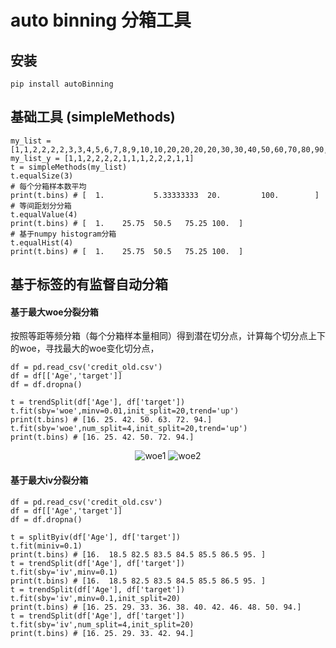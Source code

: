 # auto binning 分箱工具

## 安装

    pip install autoBinning

## 基础工具 (simpleMethods)

    my_list = [1,1,2,2,2,2,3,3,4,5,6,7,8,9,10,10,20,20,20,20,30,30,40,50,60,70,80,90,100]
    my_list_y = [1,1,2,2,2,2,1,1,1,2,2,2,1,1]
    t = simpleMethods(my_list)
    t.equalSize(3)
    # 每个分箱样本数平均
    print(t.bins) # [  1.           5.33333333  20.         100.        ]
    # 等间距划分分箱
    t.equalValue(4)
    print(t.bins) # [  1.    25.75  50.5   75.25 100.  ]
    # 基于numpy histogram分箱
    t.equalHist(4)
    print(t.bins) # [  1.    25.75  50.5   75.25 100.  ]

## 基于标签的有监督自动分箱

#### 基于最大woe分裂分箱

按照等距等频分箱（每个分箱样本量相同）得到潜在切分点，计算每个切分点上下的woe，寻找最大的woe变化切分点，

    df = pd.read_csv('credit_old.csv')
    df = df[['Age','target']]
    df = df.dropna()

    t = trendSplit(df['Age'], df['target'])
    t.fit(sby='woe',minv=0.01,init_split=20,trend='up')
    print(t.bins) # [16. 25. 42. 50. 63. 72. 94.]
    t.fit(sby='woe',num_split=4,init_split=20,trend='up')
    print(t.bins) # [16. 25. 42. 50. 72. 94.]

<p align="center">
  <img src="https://github.com/kaiwang0112006/autoBinning/blob/master/doc/woe1.JPG" alt="woe1"/>
  <img src="https://github.com/kaiwang0112006/autoBinning/blob/master/doc/woe2.JPG" alt="woe2"/>
</p>

#### 基于最大iv分裂分箱

    df = pd.read_csv('credit_old.csv')
    df = df[['Age','target']]
    df = df.dropna()

    t = splitByiv(df['Age'], df['target'])
    t.fit(miniv=0.1)
    print(t.bins) # [16.  18.5 82.5 83.5 84.5 85.5 86.5 95. ]
    t = trendSplit(df['Age'], df['target'])
    t.fit(sby='iv',minv=0.1)
    print(t.bins) # [16.  18.5 82.5 83.5 84.5 85.5 86.5 95. ]
    t = trendSplit(df['Age'], df['target'])
    t.fit(sby='iv',minv=0.1,init_split=20)
    print(t.bins) # [16. 25. 29. 33. 36. 38. 40. 42. 46. 48. 50. 94.]
    t = trendSplit(df['Age'], df['target'])
    t.fit(sby='iv',num_split=4,init_split=20)
    print(t.bins) # [16. 25. 29. 33. 42. 94.]
